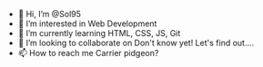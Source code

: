 - 👋 Hi, I’m @Sol95
- 👀 I’m interested in Web Development
- 🌱 I’m currently learning HTML, CSS, JS, Git
- 💞️ I’m looking to collaborate on Don't know yet! Let's find out....
- 📫 How to reach me Carrier pidgeon?

<!---
Sol95/Sol95 is a ✨ special ✨ repository because its `README.md` (this file) appears on your GitHub profile.
You can click the Preview link to take a look at your changes.
--->
